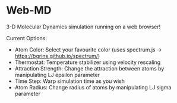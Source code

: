 # Web-MD
3-D Molecular Dynamics simulation running on a web browser!

Current Options:
- Atom Color: Select your favourite color (uses spectrum.js -> https://bgrins.github.io/spectrum/)
- Thermostat: Temperature stabilizer using velocity rescaling
- Attraction Strength: Change the attraction between atoms by manipulating LJ epsilon parameter
- Time Step: Warp simulation time as you wish
- Atom Radius: Change radius of atoms by manipulating LJ sigma parameter
